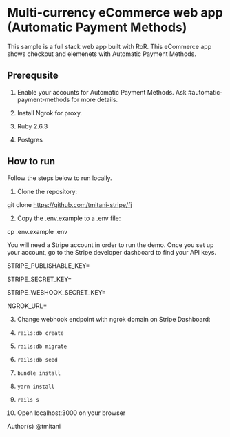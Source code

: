 # Multi-currency eCommerce web app (Automatic Payment Methods)

This sample is a full stack web app built with RoR. This eCommerce app shows checkout and elemenets with Automatic Payment Methods. 

## Prerequsite
1. Enable your accounts for Automatic Payment Methods. Ask #automatic-payment-methods for more details.

2. Install Ngrok for proxy.

3. Ruby 2.6.3

4. Postgres

## How to run
Follow the steps below to run locally.

1. Clone the repository:

git clone https://github.com/tmitani-stripe/fj

2. Copy the .env.example to a .env file:

cp .env.example .env

You will need a Stripe account in order to run the demo. Once you set up your account, go to the Stripe developer dashboard to find your API keys.

STRIPE_PUBLISHABLE_KEY=<replace-with-your-publishable-key>

STRIPE_SECRET_KEY=<replace-with-your-secret-key>

STRIPE_WEBHOOK_SECRET_KEY=<replace-with-your-webhook-secret-key>

NGROK_URL=<replace-with-your-ngrok-domain-name>

3. Change webhook endpoint with ngrok domain on Stripe Dashboard:

4. `rails:db create`

5. `rails:db migrate`

6. `rails:db seed`

7. `bundle install`

8. `yarn install`

9. `rails s` 

10. Open localhost:3000 on your browser

Author(s)
@tmitani